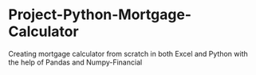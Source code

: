 # Project-Python-Mortgage-Calculator
Creating mortgage calculator from scratch in both Excel and Python with the help of Pandas and Numpy-Financial
